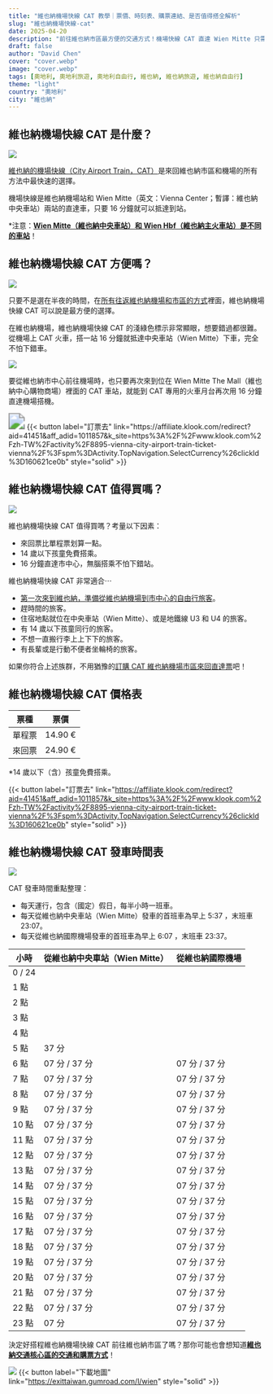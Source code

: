 ```yaml
---
title: "維也納機場快線 CAT 教學｜票價、時刻表、購票連結、是否值得搭全解析"
slug: "維也納機場快線-cat"
date: 2025-04-20
description: "前往維也納市區最方便的交通方式！機場快線 CAT 直達 Wien Mitte 只需 16 分鐘，附票價表、時刻表、搭乘攻略與優惠購票連結，適合自由行新手、親子旅客與行動不便者。"
draft: false
author: "David Chen"
cover: "cover.webp"
image: "cover.webp"
tags: [奧地利, 奧地利旅遊, 奧地利自由行, 維也納, 維也納旅遊, 維也納自由行]
theme: "light"
country: "奧地利"
city: "維也納"
---
```


## 維也納機場快線 CAT 是什麼？

![](inner.webp)

[維也納的機場快線（City Airport Train，CAT）](https://affiliate.klook.com/redirect?aid=41451&aff_adid=1011857&k_site=https%3A%2F%2Fwww.klook.com%2Fzh-TW%2Factivity%2F8895-vienna-city-airport-train-ticket-vienna%2F%3Fspm%3DActivity.TopNavigation.SelectCurrency%26clickId%3D160621ce0b)是來回維也納市區和機場的所有方法中最快速的選擇。

機場快線是維也納機場站和 Wien Mitte（英文：Vienna Center；暫譯：維也納中央車站）兩站的直達車，只要 16 分鐘就可以抵達到站。

*注意：[**Wien Mitte（維也納中央車站）和 Wien Hbf（維也納主火車站）是不同的車站**](/posts/維也納市區交通攻略/)！

## 維也納機場快線 CAT 方便嗎？

![](cat2.webp)

只要不是選在半夜的時間，在[所有往返維也納機場和市區的方式](/posts/維也納機場到市區交通全攻略/)裡面，維也納機場快線 CAT 可以說是最方便的選擇。

在維也納機場，維也納機場快線 CAT 的淺綠色標示非常顯眼，想要錯過都很難。從機場上 CAT 火車，搭一站 16 分鐘就抵達中央車站（Wien Mitte）下車，完全不怕下錯車。

![](cat1.webp)

要從維也納市中心前往機場時，也只要再次來到位在 Wien Mitte The Mall（維也納中心購物商場）裡面的 CAT 車站，就能到 CAT 專用的火車月台再次用 16 分鐘直達機場搭機。

<img src="cat-wien-mittel.webp" style="zoom:200%;" />
{{< button label="訂票去" link="https://affiliate.klook.com/redirect?aid=41451&aff_adid=1011857&k_site=https%3A%2F%2Fwww.klook.com%2Fzh-TW%2Factivity%2F8895-vienna-city-airport-train-ticket-vienna%2F%3Fspm%3DActivity.TopNavigation.SelectCurrency%26clickId%3D160621ce0b" style="solid" >}}

## 維也納機場快線 CAT 值得買嗎？

![](inner-2.webp)

維也納機場快線 CAT 值得買嗎？考量以下因素：

- 來回票比單程票划算一點。
- 14 歲以下孩童免費搭乘。
- 16 分鐘直達市中心，無腦搭乘不怕下錯站。

維也納機場快線 CAT 非常適合⋯

- [第一次來到維也納，準備從維也納機場到市中心的自由行旅客](/posts/維也納自由行/)。
- 趕時間的旅客。
- 住宿地點就位在中央車站（Wien Mitte）、或是地鐵線 U3 和 U4 的旅客。
- 有 14 歲以下孩童同行的旅客。
- 不想一直搬行李上上下下的旅客。
- 有長輩或是行動不便者坐輪椅的旅客。

如果你符合上述族群，不用猶豫的[訂購 CAT 維也納機場市區來回直達票](https://affiliate.klook.com/redirect?aid=41451&aff_adid=1011857&k_site=https%3A%2F%2Fwww.klook.com%2Fzh-TW%2Factivity%2F8895-vienna-city-airport-train-ticket-vienna%2F%3Fspm%3DActivity.TopNavigation.SelectCurrency%26clickId%3D160621ce0b)吧！

## 維也納機場快線 CAT 價格表

| 票種   | 票價    |
| ------ | ------- |
| 單程票 | 14.90 € |
| 來回票 | 24.90 € |

*14 歲以下（含）孩童免費搭乘。

{{< button label="訂票去" link="https://affiliate.klook.com/redirect?aid=41451&aff_adid=1011857&k_site=https%3A%2F%2Fwww.klook.com%2Fzh-TW%2Factivity%2F8895-vienna-city-airport-train-ticket-vienna%2F%3Fspm%3DActivity.TopNavigation.SelectCurrency%26clickId%3D160621ce0b" style="solid" >}}

## 維也納機場快線 CAT 發車時間表

![](cat3.webp)

CAT 發車時間重點整理：

- 每天運行，包含（國定）假日，每半小時一班車。
- 每天從維也納中央車站（Wien Mitte）發車的首班車為早上 5:37 ，末班車 23:07。
- 每天從維也納國際機場發車的首班車為早上 6:07 ，末班車 23:37。

| 小時   | 從維也納中央車站（Wien Mitte） | 從維也納國際機場 |
| ------ | ------------------------------ | ---------------- |
| 0 / 24 |                                |                  |
| 1 點   |                                |                  |
| 2 點   |                                |                  |
| 3 點   |                                |                  |
| 4 點   |                                |                  |
| 5 點   | 37 分                          |                  |
| 6 點   | 07 分 / 37 分                  | 07 分 / 37 分    |
| 7 點   | 07 分 / 37 分                  | 07 分 / 37 分    |
| 8 點   | 07 分 / 37 分                  | 07 分 / 37 分    |
| 9 點   | 07 分 / 37 分                  | 07 分 / 37 分    |
| 10 點  | 07 分 / 37 分                  | 07 分 / 37 分    |
| 11 點  | 07 分 / 37 分                  | 07 分 / 37 分    |
| 12 點  | 07 分 / 37 分                  | 07 分 / 37 分    |
| 13 點  | 07 分 / 37 分                  | 07 分 / 37 分    |
| 14 點  | 07 分 / 37 分                  | 07 分 / 37 分    |
| 15 點  | 07 分 / 37 分                  | 07 分 / 37 分    |
| 16 點  | 07 分 / 37 分                  | 07 分 / 37 分    |
| 17 點  | 07 分 / 37 分                  | 07 分 / 37 分    |
| 18 點  | 07 分 / 37 分                  | 07 分 / 37 分    |
| 19 點  | 07 分 / 37 分                  | 07 分 / 37 分    |
| 20 點  | 07 分 / 37 分                  | 07 分 / 37 分    |
| 21 點  | 07 分 / 37 分                  | 07 分 / 37 分    |
| 22 點  | 07 分 / 37 分                  | 07 分 / 37 分    |
| 23 點  | 07 分                          | 07 分 / 37 分    |

決定好搭程維也納機場快線 CAT 前往維也納市區了嗎？那你可能也會想知道[**維也納交通核心區的交通和購票方式**](/posts/維也納市區交通攻略/)！

![](wien.webp)
{{< button label="下載地圖" link="https://exittaiwan.gumroad.com/l/wien" style="solid" >}}